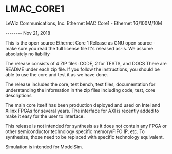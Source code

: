 # LMAC_CORE1
LeWiz Communications, Inc. Ethernet MAC Core1 - Ethernet 1G/100M/10M

-------- Nov 21, 2018

This is the open source Ethernet Core 1 
Release as GNU open source - make sure you read the full license file
It's released as-is. We assume absolutely no liability 

The release consists of 4 ZIP files: CODE, 2 for TESTS, and DOCS
There are README under each zip file.  If you follow the instructions, you should be able to use the core
and test it as we have done.

The release includes the core, test bench, test files, documentation for understanding the information in the zip files
including code, test, core descriptions

The main core itself has been production deployed and used on Intel and Xilinx FPGAs for several years.
The interface for AXI is recently added to make it easy for the user to interface.

This release is not intended for synthesis as it does not contain any FPGA or other semiconductor technology specific 
memory/FIFO IP, etc. To synthesize, those need to be replaced with specific technology equivalent.

Simulation is intended for ModelSim.
